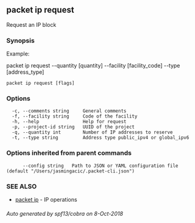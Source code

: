 ## packet ip request

Request an IP block

### Synopsis

Example:

packet ip request --quantity [quantity] --facility [facility_code] --type [address_type]

	

```
packet ip request [flags]
```

### Options

```
  -c, --comments string     General comments
  -f, --facility string     Code of the facility
  -h, --help                Help for request
  -p, --project-id string   UUID of the project
  -q, --quantity int        Number of IP addresses to reserve
  -t, --type string         Address type public_ipv4 or global_ipv6
```

### Options inherited from parent commands

```
      --config string   Path to JSON or YAML configuration file (default "/Users/jasmingacic/.packet-cli.json")
```

### SEE ALSO

* [packet ip](packet_ip.md)	 - IP operations

###### Auto generated by spf13/cobra on 8-Oct-2018
